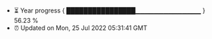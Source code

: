 - ⏳ Year progress { ████████████████▁▁▁▁▁▁▁▁▁▁▁▁▁▁ } 56.23 %
- ⏰ Updated on Mon, 25 Jul 2022 05:31:41 GMT

